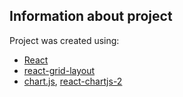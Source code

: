 ## Information about project

Project was created using:

- [React](https://reactjs.org/)
- [react-grid-layout](https://github.com/react-grid-layout/react-grid-layout)
- [chart.js](https://www.chartjs.org/), [react-chartjs-2](https://react-chartjs-2.js.org/)
